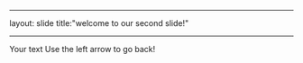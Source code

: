 ___
layout: slide
title:"welcome to our second slide!"
___
Your text
Use the left arrow to go back!

